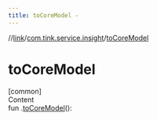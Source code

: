 ```yaml
---
title: toCoreModel -
---
```

//[link](../index.md)/[com.tink.service.insight](index.md)/[toCoreModel](to-core-model.md)



# toCoreModel  
[common]  
Content  
fun <ERROR CLASS>.[toCoreModel](to-core-model.md)(): <ERROR CLASS>  



